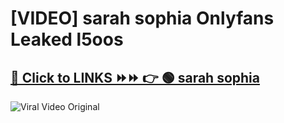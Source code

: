 
 # [VIDEO] sarah sophia Onlyfans Leaked l5oos

## <h2><a href="https://clipsfans.com/sarah_sophia&ref=git">🔗 Click to LINKS ⏩⏩ 👉 🟢 sarah sophia </a></h2>

<a href="https://clipsfans.com/sarah_sophia&ref=git" rel="nofollow" data-target="animated-image.originalLink"><img src="https://i.ibb.co.com/xMMVF88/686577567.gif" alt="Viral Video Original" style="max-width: 100%; display: inline-block;" data-target="animated-image.originalImage"></a>

